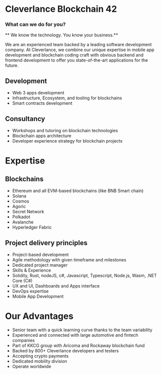 
# Cleverlance Blockchain 42 

 

### What can we do for you? 

** We know the technology. You know your business.**

We are an experienced team backed by a leading software development company. At Cleverlance, we combine our unique expertise in mobile app development and blockchain coding craft with obvious backend and frontend development to offer you state-of-the-art applications for the future. 
 

## Development 

- Web 3 apps development 
- Infrastructure, Ecosystem, and tooling for blockchains 
- Smart contracts development 

## Consultancy 

- Workshops and tutoring on blockchain technologies 
- Blockchain apps architecture 
- Developer experience strategy for blockchain projects 

# Expertise 


## Blockchains 

- Ethereum and all EVM-based blockchains (like BNB Smart chain) 
- Solana  
- Cosmos  
- Agoric 
- Secret Network 
- Polkadot 
- Avalanche 
- Hyperledger Fabric 

## Project delivery principles 

- Project-based development 
- Agile methodology with given timeframe and milestones 
- Dedicated project manager 
- Skills & Experience 
- Solidity, Rust, nodeJS, c#, Javascript, Typescript, Node.js, Wasm, .NET Core (C#) 
- UX and UI, Dashboards and Apps interface 
- DevOps expertise 
- Mobile App Development 


# Our Advantages 

- Senior team with a quick learning curve thanks to the team variability 
- Experienced and connected with large automotive and fintech companies 
- Part of KKCG group with Aricoma and Rockaway blockchain fund 
- Backed by 800+ Cleverlance developers and testers 
- Accepting crypto payments 
- Dedicated mobility division 
- Operate worldwide 

 

 

